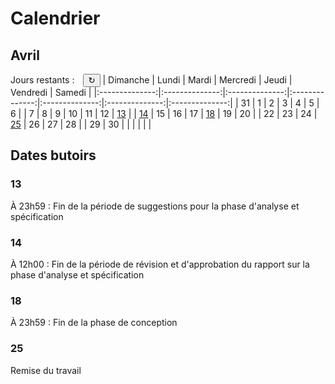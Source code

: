 # Calendrier
## Avril

<style>
    button{
        cursor:pointer;
    }
    label{
        margin: 5px;
    }
</style>

Jours restants : <label id="date"></label><button onclick="document.getElementById('date').innerText=(25-Number(Date().split(' ')[2]));var d=document.getElementsByTagName('td');for(var i=0;i<d.length;i++){if(Number(d[i].innerText)==Number(Date().split(' ')[2])){d[i].innerText='('+d[i].innerText+')';d[i].style.fontWeight='bold'}}">&#8635;</button>
|    Dimanche    |     Lundi      |     Mardi      |    Mercredi    |     Jeudi      |    Vendredi    |     Samedi     |
|:--------------:|:--------------:|:--------------:|:--------------:|:--------------:|:--------------:|:--------------:|
|       31       |        1       |        2       |        3       |        4       |        5       |        6       |
|        7       |        8       |        9       |       10       |       11       |       12       |   [13](#13)    |
|   [14](#14)    |       15       |       16       |       17       |   [18](#18)    |       19       |       20       |
|       22       |       23       |       24       |   [25](#25)    |       26       |       27       |       28       |
|       29       |       30       |                |                |                |                |                |

## Dates butoirs

### 13
À 23h59 : Fin de la période de suggestions pour la phase d'analyse et spécification

### 14
À 12h00 : Fin de la période de révision et d'approbation du rapport sur la phase d'analyse et spécification

### 18
À 23h59 : Fin de la phase de conception

### 25
Remise du travail